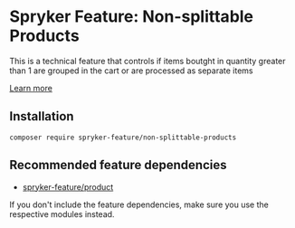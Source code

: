 # Spryker Feature: Non-splittable Products

This is a technical feature that controls if items boutght in quantity greater than 1 are grouped in the cart or are processed as separate items

[Learn more](https://docs.spryker.com/docs/pbc/all/cart-and-checkout/202307.0/base-shop/non-splittable-products-feature-overview.html)

## Installation

```
composer require spryker-feature/non-splittable-products
```

## Recommended feature dependencies
- [spryker-feature/product](https://github.com/spryker-feature/product)

If you don't include the feature dependencies, make sure you use the respective modules instead.
